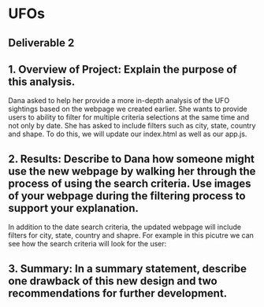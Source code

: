 # UFOs

## Deliverable 2

## 1. Overview of Project: Explain the purpose of this analysis.
Dana asked to help her provide a more in-depth analysis of the UFO sightings based on the webpage we created earlier. She wants to provide users to ability to filter for multiple criteria selections at the same time and not only by date. She has asked to include filters such as city, state, country and shape. To do this, we will update our index.html as well as our app.js. 

## 2. Results: Describe to Dana how someone might use the new webpage by walking her through the process of using the search criteria. Use images of your webpage during the filtering process to support your explanation.
In addition to the date search criteria, the updated webpage will include filters for city, state, country and shapre. 
For example in this picutre we can see how the search criteria will look for the user:



## 3. Summary: In a summary statement, describe one drawback of this new design and two recommendations for further development.
